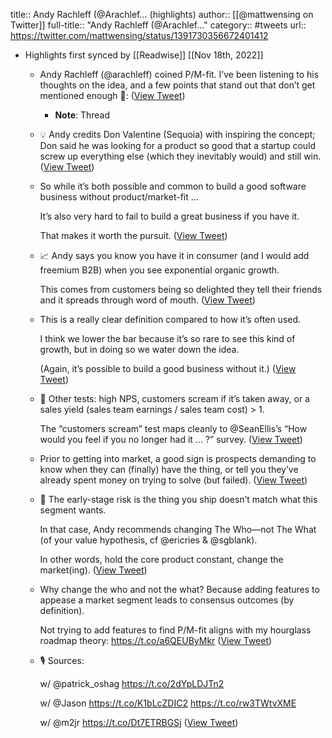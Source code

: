 title:: Andy Rachleff (@Arachlef... (highlights)
author:: [[@mattwensing on Twitter]]
full-title:: "Andy Rachleff (@Arachlef..."
category:: #tweets
url:: https://twitter.com/mattwensing/status/1391730356672401412

- Highlights first synced by [[Readwise]] [[Nov 18th, 2022]]
	- Andy Rachleff (@arachleff) coined P/M-fit.  I’ve been listening to his thoughts on the idea, and a few points that stand out that don’t get mentioned enough 🧵: ([View Tweet](https://twitter.com/mattwensing/status/1391730347382083585))
		- **Note**: Thread
	- 💡 Andy credits Don Valentine (Sequoia) with inspiring the concept; Don said he was looking for a product so good that a startup could screw up everything else (which they inevitably would) and still win. ([View Tweet](https://twitter.com/mattwensing/status/1391730348950761472))
	- So while it’s both possible and common to build a good software business without product/market-fit ...
	  
	  It’s also very hard to fail to build a great business if you have it.
	  
	  That makes it worth the pursuit. ([View Tweet](https://twitter.com/mattwensing/status/1391730350485815297))
	- 📈 Andy says you know you have it in consumer (and I would add freemium B2B) when you see exponential organic growth. 
	  
	  This comes from customers being so delighted they tell their friends and it spreads through word of mouth. ([View Tweet](https://twitter.com/mattwensing/status/1391730351345647618))
	- This is a really clear definition compared to how it’s often used. 
	  
	  I think we lower the bar because it’s so rare to see this kind of growth, but in doing so we water down the idea. 
	  
	  (Again, it’s possible to build a good business without it.) ([View Tweet](https://twitter.com/mattwensing/status/1391730352817950722))
	- 🧪 Other tests: high NPS, customers scream if it’s taken away, or a sales yield (sales team earnings / sales team cost) > 1.
	  
	  The “customers scream” test maps cleanly to @SeanEllis’s “How would you feel if you no longer had it ... ?” survey. ([View Tweet](https://twitter.com/mattwensing/status/1391730353509998592))
	- Prior to getting into market, a good sign is prospects demanding to know when they can (finally) have the thing, or tell you they’ve already spent money on trying to solve (but failed). ([View Tweet](https://twitter.com/mattwensing/status/1391730354243911681))
	- 🚧 The early-stage risk is the thing you ship doesn’t match what this segment wants.
	  
	  In that case, Andy recommends changing The Who—not The What (of your value hypothesis, cf @ericries & @sgblank).
	  
	  In other words, hold the core product constant, change the market(ing). ([View Tweet](https://twitter.com/mattwensing/status/1391730355019919362))
	- Why change the who and not the what?  Because adding features to appease a market segment leads to consensus outcomes (by definition).
	  
	  Not trying to add features to find P/M-fit aligns with my hourglass roadmap theory: https://t.co/a6QEUByMkr ([View Tweet](https://twitter.com/mattwensing/status/1391730355812569091))
	- 🎙 Sources: 
	  
	  w/ @patrick_oshag 
	  https://t.co/2dYpLDJTn2
	  
	  w/ @Jason 
	  https://t.co/K1bLcZDIC2
	  https://t.co/rw3TWtvXME
	  
	  w/ @m2jr 
	  https://t.co/Dt7ETRBGSj ([View Tweet](https://twitter.com/mattwensing/status/1391730356672401412))
